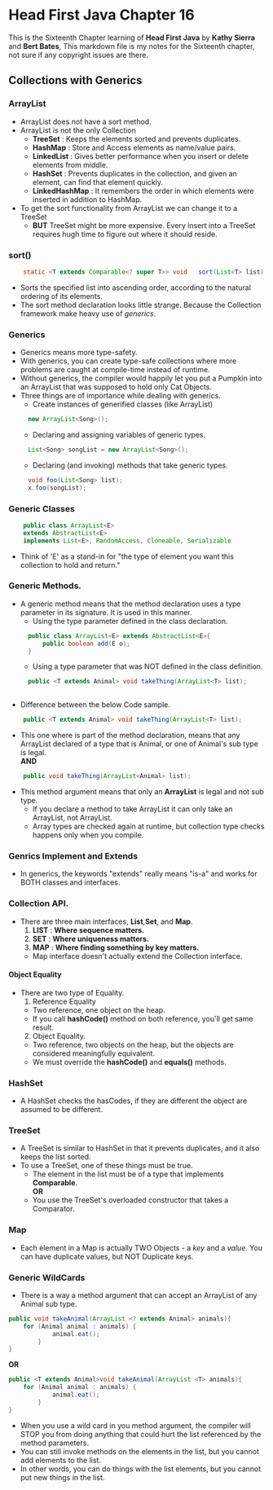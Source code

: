 Head First Java Chapter 16
=
This is the Sixteenth Chapter learning of **Head First Java** by **Kathy Sierra** and **Bert Bates**, 
This markdown file is my notes for the Sixteenth chapter, not sure if any copyright issues are there.

Collections with Generics
-

### ArrayList
* ArrayList does not have a sort method.
* ArrayList is not the only Collection
  * **TreeSet** : Keeps the elements sorted and prevents duplicates.
  * **HashMap** : Store and Access elements as name/value pairs.
  * **LinkedList** : Gives better performance when you insert or delete elements from middle.
  * **HashSet** : Prevents duplicates in the collection, and given an element, can find that element quickly.
  * **LinkedHashMap** : It remembers the order in which elements were inserted in addition to HashMap.
* To get the sort functionality from ArrayList we can change it to a TreeSet
  * **BUT** TreeSet might be more expensive. Every insert into a TreeSet requires hugh time to figure out where it should reside.

### sort()
````java
	static <T extends Comparable<? super T>> void 	sort(List<T> list)
````
* Sorts the specified list into ascending order, according to the natural ordering of its elements.
* The sort method declaration looks little strange. Because the Collection framework make heavy use of *generics*.

### Generics
* Generics means more type-safety.
* With generics, you can create type-safe collections where more problems are caught at compile-time instead of runtime.
* Without generics, the compiler would happily let you put a Pumpkin into an ArrayList that was supposed to hold only Cat Objects.
* Three things are of importance while dealing with generics.
  * Create instances of generified classes (like ArrayList)
  ````java
  	new ArrayList<Song>();
  ````
  * Declaring and assigning variables of generic types.
  ````java
  	List<Song> songList = new ArrayList<Song>();
  ````
  * Declaring (and invoking) methods that take generic types.
  ````java
  	void foo(List<Song> list);
  	x.foo(songList);
  ````
  
### Generic Classes
````java
	public class ArrayList<E>
	extends AbstractList<E>
	implements List<E>, RandomAccess, Cloneable, Serializable  
````
* Think of 'E' as a stand-in for "the type of element you want this collection to hold and return."

### Generic Methods.
* A generic method means that the method declaration uses a type parameter in its signature. It is used in this manner.
  * Using the type parameter defined in the class declaration.
  ````java
  	public class ArrayList<E> extends AbstractList<E>{
  		public boolean add(E o);
  	}
  ````
  * Using a type parameter that was NOT defined in the class definition.
  ````java
  	public <T extends Animal> void takeThing(ArrayList<T> list);
  	
  ````
* Difference between the below Code sample.
````java
	public <T extends Animal> void takeThing(ArrayList<T> list);
````
  * This one where **<T extends Animal>** is part of the method declaration, means that any ArrayList declared of a type that is Animal, or one of Animal's sub type is legal.  
**AND**
````java
	public void takeThing(ArrayList<Animal> list);
````
  * This method argument means that only an **ArrayList<Animal>** is legal and not sub type.
    * If you declare a method to take ArrayList<Animal> it can only take an ArrayList<Animal>, not ArrayList<Dog>.
    * Array types are checked again at runtime, but collection type checks happens only when you compile.
### Genrics Implement and Extends
* In generics, the keywords "extends" really means "is-a" and works for BOTH classes and interfaces.

### Collection API.
* There are three main interfaces, **List**,**Set**, and **Map**.
  1. **LIST** : **Where sequence matters.**
  2. **SET** : **Where uniqueness matters.**
  3. **MAP** : **Where finding something by key matters.**
    * Map interface doesn't actually extend the Collection interface.
#### Object Equality
* There are two type of Equality.
  1. Reference Equality
    * Two reference, one object on the heap.
    * If you call **hashCode()** method on both reference, you'll get same result.
  2. Object Equality.
    * Two reference, two objects on the heap, but the objects are considered meaningfully equivalent.
    * We must override the **hashCode()** and **equals()** methods.

### HashSet
* A HashSet checks the hasCodes, if they are different the object are assumed to be different.

### TreeSet 
* A TreeSet is similar to HashSet in that it prevents duplicates, and it also keeps the list sorted.
* To use a TreeSet, one of these things must be true.
  * The element in the list must be of a type that implements **Comparable**.  
    **OR**  
  * You use the TreeSet's overloaded constructor that takes a Comparator.    

### Map
* Each element in a Map is actually TWO Objects - a *key* and a *value*. You can have duplicate values, but NOT Duplicate keys.    

### Generic WildCards
* There is a way a method argument that can accept an ArrayList of any Animal sub type.

````java
public void takeAnimal(ArrayList <? extends Animal> animals){
	for (Animal animal : animals) {
			animal.eat();
		}
}
````
**OR**

````java
public <T extends Animal>void takeAnimal(ArrayList <T> animals){
	for (Animal animal : animals) {
			animal.eat();
		}
}
````
* When you use a wild card in you method argument, the compiler will STOP you from doing anything that could hurt the list referenced by the method parameters.
* You can still invoke methods on the elements in the list, but you cannot add elements to the list.
* In other words, you can do things with the list elements, but you cannot put new things in the list.